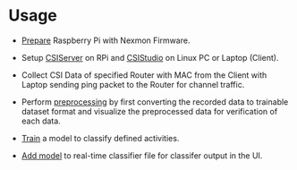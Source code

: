 # Usage

- [Prepare](./Setup/) Raspberry Pi with Nexmon Firmware. 

- Setup [CSIServer](./UI/CSIServer/) on RPi and [CSIStudio](./UI/CSIStudio/) on Linux PC or Laptop (Client).

- Collect CSI Data of specified Router with MAC from the Client with Laptop sending ping packet to the Router for channel traffic.

- Perform [preprocessing](./Preprocessing/) by first converting the recorded data to trainable dataset format and visualize the preprocessed data for verification of each data.

- [Train](./Model/) a model to classify defined activities.

- [Add model](./UI/CSIStudio/realtime.py) to real-time classifier file for classifer output in the UI.